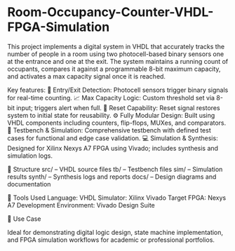 # Room-Occupancy-Counter-VHDL-FPGA-Simulation
This project implements a digital system in VHDL that accurately tracks the number of people in a room using two photocell-based binary sensors one at the entrance and one at the exit. The system maintains a running count of occupants, compares it against a programmable 8-bit maximum capacity, and activates a max capacity signal once it is reached.

Key features:
🚪 Entry/Exit Detection: Photocell sensors trigger binary signals for real-time counting.
📈 Max Capacity Logic: Custom threshold set via 8-bit input; triggers alert when full.
🔁 Reset Capability: Reset signal restores system to initial state for reusability.
⚙️ Fully Modular Design: Built using VHDL components including counters, flip-flops, MUXes, and comparators.
🧪 Testbench & Simulation: Comprehensive testbench with defined test cases for functional and edge case validation.
💻 Simulation & Synthesis: Designed for Xilinx Nexys A7 FPGA using Vivado; includes synthesis and simulation logs.

📁 Structure
src/ – VHDL source files
tb/ – Testbench files
sim/ – Simulation results
synth/ – Synthesis logs and reports
docs/ – Design diagrams and documentation

🚀 Tools Used
Language: VHDL
Simulator: Xilinx Vivado
Target FPGA: Nexys A7
Development Environment: Vivado Design Suite

📌 Use Case

Ideal for demonstrating digital logic design, state machine implementation, and FPGA simulation workflows for academic or professional portfolios.
